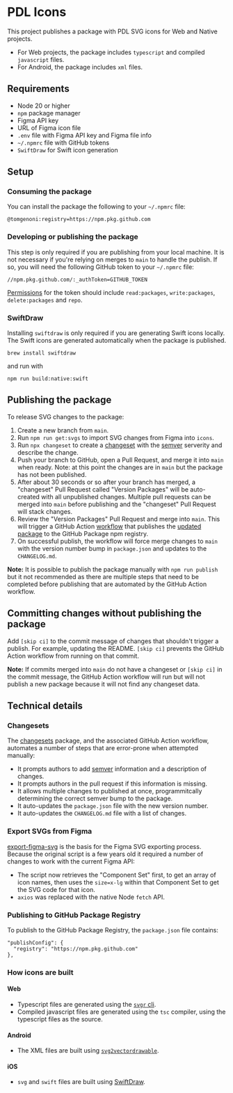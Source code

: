 # PDL Icons

This project publishes a package with PDL SVG icons for Web and Native projects.

- For Web projects, the package includes `typescript` and compiled `javascript` files.
- For Android, the package includes `xml` files.

## Requirements

 - Node 20 or higher
 - `npm` package manager
 - Figma API key
 - URL of Figma icon file
 - `.env` file with Figma API key and Figma file info
 - `~/.npmrc` file with GitHub tokens
 - `SwiftDraw` for Swift icon generation

## Setup

### Consuming the package

You can install the package the following to your `~/.npmrc` file:

```
@tomgenoni:registry=https://npm.pkg.github.com
```

### Developing or publishing the package

This step is only required if you are publishing from your local machine. It is not necessary if you're relying on merges to `main` to handle the publish. If so, you will need the following GitHub token to your `~/.npmrc` file:

```
//npm.pkg.github.com/:_authToken=GITHUB_TOKEN
```

[Permissions](https://docs.github.com/en/packages/learn-github-packages/about-permissions-for-github-packages#about-scopes-and-permissions-for-package-registries) for the token should include `read:packages`, `write:packages`, `delete:packages` and `repo`.

### SwiftDraw

Installing `swiftdraw` is only required if you are generating Swift icons locally. The Swift icons are generated automatically when the package is published.

```
brew install swiftdraw
```

and run with

```
npm run build:native:swift
```

## Publishing the package

To release SVG changes to the package:

1. Create a new branch from `main`.
2. Run `npm run get:svgs` to import SVG changes from Figma into `icons`.
3. Run `npx changeset` to create a [changeset](https://github.com/changesets/changesets/tree/main?tab=readme-ov-file) with the [semver](https://semver.org/) serverity and describe the change.
4. Push your branch to GitHub, open a Pull Request, and merge it into `main` when ready. Note: at this point the changes are in `main` but the package has not been published.
5. After about 30 seconds or so after your branch has merged, a "changeset" Pull Request called "Version Packages" will be auto-created with all unpublished changes. Multiple pull requests can be merged into `main` before publishing and the "changeset" Pull Request will stack changes.
6. Review the "Version Packages" Pull Request and merge into `main`. This will trigger a GitHub Action [workflow](https://github.com/tomgenoni/pdl-icons/blob/main/.github/workflows/release.yml) that publishes the [updated package](https://github.com/tomgenoni/pdl-icons/pkgs/npm/pdl-icons) to the GitHub Package npm registry.
7. On successful publish, the workflow will force merge changes to `main` with the version number bump in `package.json` and updates to the `CHANGELOG.md`.

**Note:** It is possible to publish the package manually with `npm run publish` but it not recommended as there are multiple steps that need to be completed before publishing that are automated by the GitHub Action workflow.

## Committing changes without publishing the package

Add `[skip ci]` to the commit message of changes that shouldn't trigger a publish. For example, updating the README. `[skip ci]` prevents the GitHub Action workflow from running on that commit.

**Note:** If commits merged into `main` do not have a changeset or `[skip ci]` in the commit message, the GitHub Action workflow will run but will not publish a new package because it will not find any changeset data.

## Technical details

### Changesets

The [changesets](https://github.com/changesets/changesets) package, and the associated GitHub Action workflow, automates a number of steps that are error-prone when attempted manually:

 - It prompts authors to add [semver](https://semver.org/) information and a description of changes.
 - It prompts authors in the pull request if this information is missing.
 - It allows multiple changes to published at once, programmitcally determining the correct semver bump to the package.
 - It auto-updates the `package.json` file with the new version number.
 - It auto-updates the `CHANGELOG.md` file with a list of changes.

### Export SVGs from Figma

[export-figma-svg](https://github.com/jacobtyq/export-figma-svg) is the basis for the Figma SVG exporting process. Because the original script is a few years old it required a number of changes to work with the current Figma API:

 - The script now retrieves the "Component Set" first, to get an array of icon names, then uses the `size=x-lg` within that Component Set to get the SVG code for that icon.
 - `axios` was replaced with the native Node `fetch` API.

### Publishing to GitHub Package Registry

To publish to the GitHub Package Registry, the `package.json` file contains:

```
"publishConfig": {
  "registry": "https://npm.pkg.github.com"
},
```

### How icons are built

#### Web

 - Typescript files are generated using the [`svgr` cli](https://react-svgr.com/).
 - Compiled javascript files are generated using the `tsc` compiler, using the typescript files as the source.

#### Android

 - The XML files are built using [`svg2vectordrawable`](https://github.com/Ashung/svg2vectordrawable).

#### iOS

 - `svg` and `swift` files are built using [SwiftDraw](https://github.com/swhitty/SwiftDraw).
